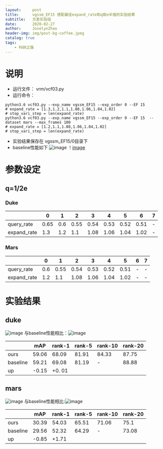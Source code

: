 ```yaml
---
layout:     post
title:      vgssm_EF15 搭配最佳expand_rate和q取e半值的实验结果
subtitle:   方差实验组
date:       2020-02-27
author:     JoselynZhao
header-img: img/post-bg-coffee.jpeg
catalog: true
tags:
    - 科研之路
---
```


# 说明
- 运行文件： vrm/vcf03.py
- 运行命令：
```
python3.6 vcf03.py --exp_name vgssm_EF15 --exp_order 0 --EF 15 
# expand_rate = [1.3,1.2,1.1,1.08,1.06,1.04,1.02]
# stop_vari_step = len(expand_rate)
python3.6 vcf03.py --exp_name vgssm_EF15 --exp_order 0 --EF 15  --dataset mars --max_frames 100
# expand_rate = [1.2,1.1,1.08,1.06,1.04,1.02]
# stop_vari_step = len(expand_rate)
```
- 实验结果保存在 vgssm_EF15/0目录下
- baseline性能如下
![image](http://note.youdao.com/yws/res/48074/4F08C6E38B9A43099BB8336D313E6884)
！[image](http://note.youdao.com/yws/public/resource/0b969242ea3c48fbaaa18f9f9d222f23/FE239AD35E354E14BD452E2971535AFA?ynotemdtimestamp=1583034128243)


# 参数设定
## q=1/2e
### Duke

 || 0 | 1 | 2 | 3 | 4 | 5 | 6 | 7 |
---|---|---|---|---|---|---|---|---
query_rate| 0.65 |0.6|0.55|0.54|0.53|0.52|0.51|-|
expand_rate | 1.3| 1.2|1.1|1.08|1.06|1.04|1.02| -
### Mars
 || 0 | 1 | 2 | 3 | 4 | 5 | 6 | 7 |
---|---|---|---|---|---|---|---|---
query_rate|0.6|0.55|0.54|0.53|0.52|0.51|-|-
expand_rate | 1.2|1.1|1.08|1.06|1.04|1.02| -|-

# 实验结果
## duke
![image](http://note.youdao.com/yws/res/48082/WEBRESOURCEc6cff3387ac61a47ab9a43954db76391)
与baseline性能相比：![image](http://note.youdao.com/yws/res/48085/465972862D0E4002A5189CDF3EE69B59)

| | mAP | rank-1| rank-5| rank-10 | rank-20|
|--|--|--|--|--|--|
ours | 59.06 | 68.09 | 81.91 | 84.33 | 87.75 | 
baseline | 59.21 | 69.08 | 81.19 | - | 88.88|
up | -0.15 | +0. 01 | 
## mars
![image](http://note.youdao.com/yws/res/48080/WEBRESOURCE61a274bdf5832c521a1b42a9f6ee72e3)
与baseline性能相比:![image](http://note.youdao.com/yws/res/48097/7A6238B0BEC146FEAD141B8103101D1A)


| | mAP | rank-1| rank-5| rank-10 | rank-20|
|--|--|--|--|--|--|
ours | 30.39 | 54.03 | 65.51 | 71.06 | 75.1 | 
baseline | 29.56 | 52.32 | 64.29 | - | 73.08 | 
up | -0.85 | +1.71 | 

